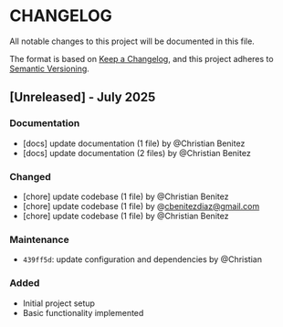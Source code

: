 # CHANGELOG

All notable changes to this project will be documented in this file.

The format is based on [Keep a Changelog](https://keepachangelog.com/en/1.0.0/),
and this project adheres to [Semantic Versioning](https://semver.org/spec/v2.0.0.html).

## [Unreleased] - July 2025
### Documentation
- [docs] update documentation (1 file) by @Christian Benitez
- [docs] update documentation (2 files) by @Christian Benitez

### Changed

- [chore] update codebase (1 file) by @Christian Benitez
- [chore] update codebase (1 file) by @cbenitezdiaz@gmail.com
- [chore] update codebase (1 file) by @Christian Benitez

### Maintenance

- `439ff5d`: update configuration and dependencies by @Christian

### Added

- Initial project setup
- Basic functionality implemented
